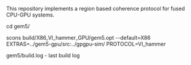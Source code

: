 This repository implements a region based coherence protocol for fused CPU-GPU systems.

cd gem5/

scons build/X86_VI_hammer_GPU/gem5.opt --default=X86 EXTRAS=../gem5-gpu/src:../gpgpu-sim/ PROTOCOL=VI_hammer

gem5/build.log - last build log

